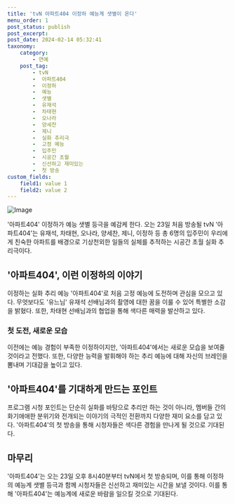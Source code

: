 ```yaml
---
title: 'tvN 아파트404 이정하 예능계 샛별이 온다'
menu_order: 1
post_status: publish
post_excerpt: 
post_date: 2024-02-14 05:32:41
taxonomy:
    category:
        - 연예
    post_tag:
        - tvN
        -  아파트404
        -  이정하
        -  예능
        -  샛별
        -  유재석
        -  차태현
        -  오나라
        -  양세찬
        -  제니
        -  실화 추리극
        -  고정 예능
        -  입주민
        -  시공간 초월
        -  신선하고 재미있는
        -  첫 방송
custom_fields:
    field1: value 1
    field2: value 2
---
```


![Image](https://ssl.pstatic.net/mimgnews/image/421/2024/02/13/0007347782_001_20240213111111733.jpg?type=w540)

'아파트404' 이정하가 예능 샛별 등극을 예감케 한다. 오는 23일 처음 방송될 tvN '아파트404'는 유재석, 차태현, 오나라, 양세찬, 제니, 이정하 등 총 6명의 입주민이 우리에게 친숙한 아파트를 배경으로 기상천외한 일들의 실체를 추적하는 시공간 초월 실화 추리극이다. 
## '아파트404', 이런 이정하의 이야기
이정하는 실화 추리 예능 '아파트404'로 처음 고정 예능에 도전하며 관심을 모으고 있다. 무엇보다도 '유느님' 유재석 선배님과의 촬영에 대한 꿈을 이룰 수 있어 특별한 소감을 밝혔다. 또한, 차태현 선배님과의 협업을 통해 색다른 매력을 발산하고 있다.
### 첫 도전, 새로운 모습
이전에는 예능 경험이 부족한 이정하이지만, '아파트404'에서는 새로운 모습을 보여줄 것이라고 전했다. 또한, 다양한 능력을 발휘해야 하는 추리 예능에 대해 자신의 브레인을 뽐내며 기대감을 높이고 있다.
## '아파트404'를 기대하게 만드는 포인트
프로그램 시청 포인트는 단순히 실화를 바탕으로 추리만 하는 것이 아니라, 멤버들 간의 화기애애한 분위기와 전개되는 이야기의 극적인 전환까지 다양한 재미 요소를 담고 있다. '아파트404'의 첫 방송을 통해 시청자들은 색다른 경험을 만나게 될 것으로 기대된다.
## 마무리
'아파트404'는 오는 23일 오후 8시40분부터 tvN에서 첫 방송되며, 이를 통해 이정하의 예능계 샛별 등극과 함께 시청자들은 신선하고 재미있는 시간을 보낼 것이다. 이를 통해 '아파트404'는 예능계에 새로운 바람을 일으킬 것으로 기대된다.
